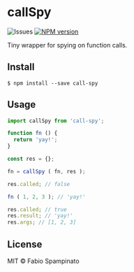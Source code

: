 # callSpy

![Issues](https://img.shields.io/github/issues/fabiospampinato/call-spy.svg)
[![NPM version](https://img.shields.io/npm/v/call-spy.svg)](https://www.npmjs.com/package/call-spy)

Tiny wrapper for spying on function calls.

## Install

```shell
$ npm install --save call-spy
```

## Usage

```js
import callSpy from 'call-spy';

function fn () {
  return 'yay!';
}

const res = {};

fn = callSpy ( fn, res );

res.called; // false

fn ( 1, 2, 3 ); // 'yay!'

res.called; // true
res.result; // 'yay!'
res.args; // [1, 2, 3]
```

## License

MIT © Fabio Spampinato
